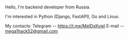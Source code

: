 Hello, I'm backend developer from Russia.

I'm interested in Python (Django, FastAPI), Go and Linux.

My contacts:
Telegram -- https://t.me/MelDxKviel
E-mail -- mega1hack52@gmail.com
